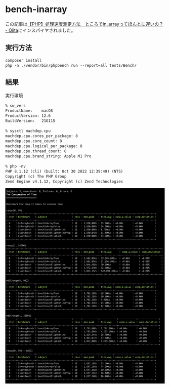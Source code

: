 # bench-inarray

この記事は[【PHP】処理速度測定方法　ところでin_arrayってほんとに遅いの？ - Qiita](https://qiita.com/okasir4444/items/2aceed75b9ae6f488d99)にインスパイヤされました。

## 実行方法

```
composer install
php -n ./vendor/bin/phpbench run --report=all tests/Bench/
```

## 結果

実行環境

```
% sw_vers
ProductName:	macOS
ProductVersion:	12.6
BuildVersion:	21G115

% sysctl machdep.cpu
machdep.cpu.cores_per_package: 8
machdep.cpu.core_count: 8
machdep.cpu.logical_per_package: 8
machdep.cpu.thread_count: 8
machdep.cpu.brand_string: Apple M1 Pro

% php -nv
PHP 8.1.12 (cli) (built: Oct 30 2022 12:39:49) (NTS)
Copyright (c) The PHP Group
Zend Engine v4.1.12, Copyright (c) Zend Technologies
```

![bench](img/result-m1mac-2.png)
